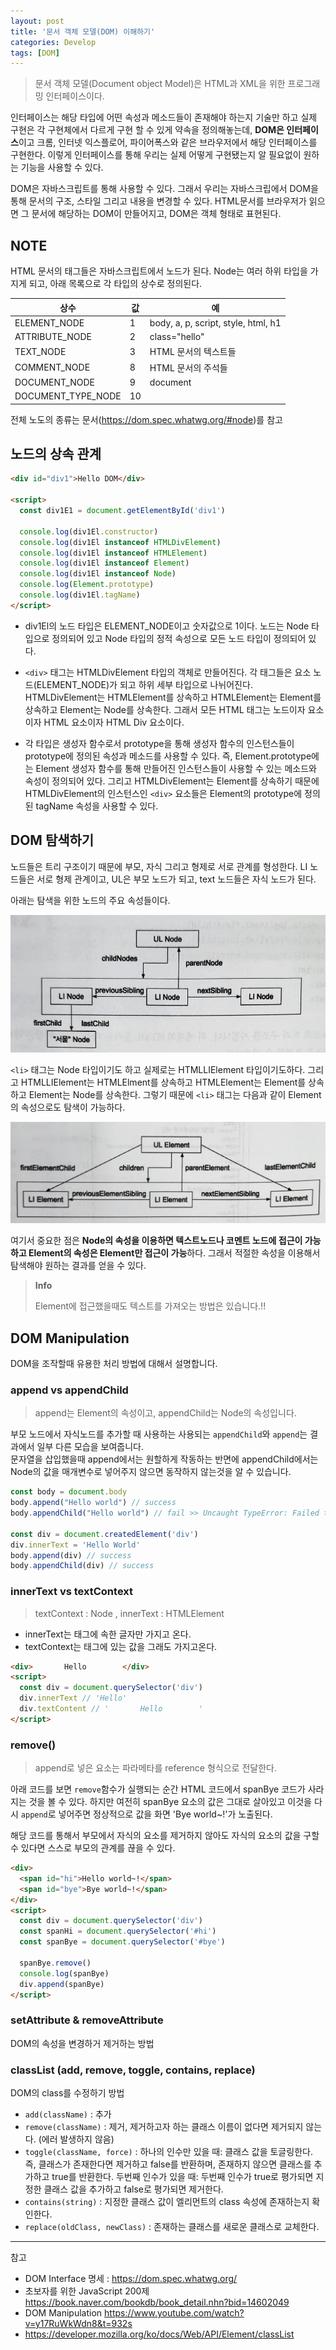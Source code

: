 ```yaml
---
layout: post
title: '문서 객체 모델(DOM) 이해하기'
categories: Develop
tags: [DOM]
---
```


> 문서 객체 모델(Document object Model)은 HTML과 XML을 위한 프로그래밍 인터페이스이다.

인터페이스는 해당 타입에 어떤 속성과 메소드들이 존재해야 하는지 기술만 하고 실제 구현은 각 구현체에서 다르게 구현 할 수 있게 약속을 정의해놓는데, **DOM은 인터페이스**이고 크롬, 인터넷 익스플로어, 파이어폭스와 같은 브라우저에서 해당 인터페이스를 구현한다.
이렇게 인터페이스를 통해 우리는 실제 어떻게 구현됐는지 알 필요없이 원하는 기능을 사용할 수 있다.

DOM은 자바스크립트를 통해 사용할 수 있다. 그래서 우리는 자바스크립에서 DOM을 통해 문서의 구조, 스타일 그리고 내용을 변경할 수 있다. HTML문서를 브라우저가 읽으면 그 문서에 해당하는 DOM이 만들어지고, DOM은 객체 형태로 표현된다.

## NOTE

HTML 문서의 태그들은 자바스크립트에서 노드가 된다. Node는 여러 하위 타입을 가지게 되고, 아래 목록으로 각 타입의 상수로 정의된다.

| 상수               | 값  | 예                                  |
| ------------------ | --- | ----------------------------------- |
| ELEMENT_NODE       | 1   | body, a, p, script, style, html, h1 |
| ATTRIBUTE_NODE     | 2   | class="hello"                       |
| TEXT_NODE          | 3   | HTML 문서의 텍스트들                |
| COMMENT_NODE       | 8   | HTML 문서의 주석들 <!-- 주석 -->    |
| DOCUMENT_NODE      | 9   | document                            |
| DOCUMENT_TYPE_NODE | 10  | <!DOCTYPE html>                     |

전체 노도의 종류는 문서(<https://dom.spec.whatwg.org/#node>)를 참고

## 노드의 상속 관계

```html
<div id="div1">Hello DOM</div>

<script>
  const div1E1 = document.getElementById('div1')

  console.log(div1El.constructor)
  console.log(div1El instanceof HTMLDivElement)
  console.log(div1El instanceof HTMLElement)
  console.log(div1El instanceof Element)
  console.log(div1El instanceof Node)
  console.log(Element.prototype)
  console.log(div1El.tagName)
</script>
```

- div1El의 노드 타입은 ELEMENT_NODE이고 숫자값으로 1이다. 노드는 Node 타입으로 정의되어 있고 Node 타입의 정적 속성으로 모든 노드 타입이 정의되어 있다.

- `<div>` 태그는 HTMLDivElement 타입의 객체로 만들어진다. 각 태그들은 요소 노드(ELEMENT_NODE)가 되고 하위 세부 타입으로 나뉘어진다. HTMLDivElement는 HTMLElement를 상속하고 HTMLElement는 Element를 상속하고 Element는 Node를 상속한다. 그래서 모든 HTML 태그는 노드이자 요소이자 HTML 요소이자 HTML Div 요소이다.

- 각 타입은 생성자 함수로서 prototype을 통해 생성자 함수의 인스턴스들이 prototype에 정의된 속성과 메소드를 사용할 수 있다. 즉, Element.prototype에는 Element 생성자 함수를 통해 만들어진 인스턴스들이 사용할 수 있는 메소드와 속성이 정의되어 있다. 그리고 HTMLDivElement는 Element를 상속하기 때문에 HTMLDivElement의 인스턴스인 `<div>` 요소들은 Element의 prototype에 정의된 tagName 속성을 사용할 수 있다.

## DOM 탐색하기

노드들은 트리 구조이기 때문에 부모, 자식 그리고 형제로 서로 관계를 형성한다. LI 노드들은 서로 형제 관계이고, UL은 부모 노드가 되고, text 노드들은 자식 노드가 된다.

아래는 탐색을 위한 노드의 주요 속성들이다.

![노드의 관계](</assets/posts/develop/2022-01-07-문서%20객체%20모델(DOM)%20이해하기/1.png>)

`<li>` 태그는 Node 타입이기도 하고 실제로는 HTMLLIElement 타입이기도하다. 그리고 HTMLLIElement는 HTMLElment를 상속하고 HTMLElement는 Element를 상속하고 Element는 Node를 상속한다. 그렇기 때문에 `<li>` 태그는 다음과 같이 Element의 속성으로도 탐색이 가능하다.

![요소의 관계](</assets/posts/develop/2022-01-07-문서%20객체%20모델(DOM)%20이해하기/2.png>)

여기서 중요한 점은 **Node의 속성을 이용하면 텍스트노드나 코멘트 노드에 접근이 가능하고 Element의 속성은 Element만 접근이 가능**하다. 그래서 적절한 속성을 이용해서 탐색해야 원하는 결과를 얻을 수 있다. 

> **Info**
>
> Element에 접근했을때도 텍스트를 가져오는 방법은 있습니다.!!

## DOM Manipulation

DOM을 조작할때 유용한 처리 방법에 대해서 설명합니다.

### append vs appendChild

> append는 Element의 속성이고, appendChild는 Node의 속성입니다.

부모 노드에서 자식노드를 추가할 때 사용하는 사용되는 `appendChild`와 `append`는 결과에서 일부 다른 모습을 보여줍니다.  
문자열을 삽입했을때 append에서는 원할하게 작동하는 반면에 appendChild에서는 Node의 값을 매개변수로 넣어주지 않으면 동작하지 않는것을 알 수 있습니다.

```js
const body = document.body
body.append("Hello world") // success 
body.appendChild("Hello world") // fail >> Uncaught TypeError: Failed to execute 'appendChild' on 'Node': parameter 1 is not of type 'Node'.

const div = document.createdElement('div')
div.innerText = 'Hello World'
body.append(div) // success
body.appendChild(div) // success
```

### innerText vs textContext

> textContext : Node , innerText : HTMLElement

- innerText는 태그에 속한 글자만 가지고 온다.
- textContext는 태그에 있는 값을 그래도 가지고온다.

```html
<div>       Hello        </div>
<script>
  const div = document.querySelector('div')
  div.innerText // 'Hello'
  div.textContent // '       Hello        '
</script>
```

### remove()

> append로 넣은 요소는 파라메타를 reference 형식으로 전달한다.

아래 코드를 보면 `remove`함수가 실행되는 순간 HTML 코드에서 spanBye 코드가 사라지는 것을 볼 수 있다. 하지만 여전히 spanBye 요소의 값은 그대로 살아있고 이것을 다시 `append`로 넣어주면 정상적으로 값을 화면 'Bye world~!'가 노출된다.

해당 코드를 통해서 부모에서 자식의 요소를 제거하지 않아도 자식의 요소의 값을 구할수 있다면 스스로 부모의 관계를 끊을 수 있다.

```html
<div>
  <span id="hi">Hello world~!</span>
  <span id="bye">Bye world~!</span>
</div>
<script>
  const div = document.querySelector('div')
  const spanHi = document.querySelector('#hi')
  const spanBye = document.querySelector('#bye')

  spanBye.remove()
  console.log(spanBye)
  div.append(spanBye)
</script>
```

### setAttribute & removeAttribute

DOM의 속성을 변경하거 제거하는 방법

### classList (add, remove, toggle, contains, replace)

DOM의 class를 수정하기 방법

- `add(className)` : 추가
- `remove(className)` : 제거, 제거하고자 하는 클래스 이름이 없다면 제거되지 않는다. (에러 발생하지 않음)
- `toggle(className, force)` : 하나의 인수만 있을 때: 클래스 값을 토글링한다. 즉, 클래스가 존재한다면 제거하고 false를 반환하며, 존재하지 않으면 클래스를 추가하고 true를 반환한다.
두번째 인수가 있을 때: 두번째 인수가 true로 평가되면 지정한 클래스 값을 추가하고 false로 평가되면 제거한다.
- `contains(string)` : 지정한 클래스 값이 엘리먼트의 class 속성에 존재하는지 확인한다.
- `replace(oldClass, newClass)` : 존재하는 클래스를 새로운 클래스로 교체한다.

---

참고

- DOM Interface 명세 : <https://dom.spec.whatwg.org/>
- 초보자를 위한 JavaScript 200제 <https://book.naver.com/bookdb/book_detail.nhn?bid=14602049>
- DOM Manipulation <https://www.youtube.com/watch?v=y17RuWkWdn8&t=932s>
- <https://developer.mozilla.org/ko/docs/Web/API/Element/classList>